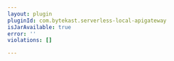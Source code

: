 ```yaml
---
layout: plugin
pluginId: com.bytekast.serverless-local-apigateway
isJarAvailable: true
error: ''
violations: []

---
```


